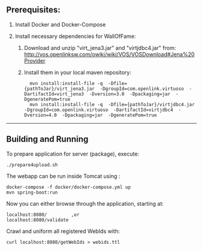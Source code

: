 Prerequisites: 
-----------

1. Install Docker and Docker-Compose
2. Install necessary dependencies for WallOfFame: 

   1. Download and unzip "virt_jena3.jar" and "virtjdbc4.jar" from: http://vos.openlinksw.com/owiki/wiki/VOS/VOSDownload#Jena%20Provider
   2. Install them in your local maven repository:
 
            mvn install:install-file -q  -Dfile={pathToJar}/virt_jena3.jar  -DgroupId=com.openlink.virtuoso  -DartifactId=virt_jena3  -Dversion=3.0  -Dpackaging=jar  -DgeneratePom=true
            mvn install:install-file -q  -Dfile={pathToJar}/virtjdbc4.jar  -DgroupId=com.openlink.virtuoso  -DartifactId=virtjdbc4  -Dversion=4.0  -Dpackaging=jar  -DgeneratePom=true
    
--------------------------
    
    
Building and Running
--------------------

To prepare application for server (package), execute:

    ./prepare4upload.sh

The webapp can be run inside Tomcat using :

    docker-compose -f docker/docker-compose.yml up
    mvn spring-boot:run
    
Now you can either browse through the application, starting at:
    
    localhost:8080/         ,or
    localhost:8080/validate

Crawl and uniform all registered WebIds with:
    
    curl localhost:8080/getWebIds > webids.ttl
